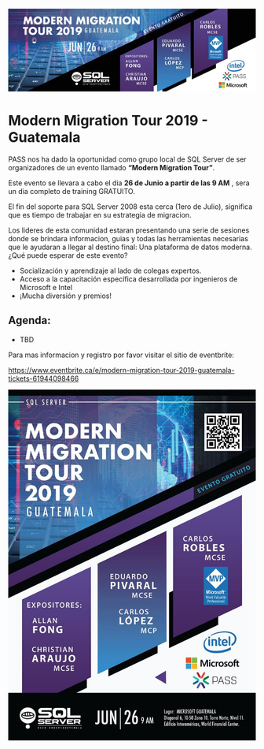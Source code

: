 ![Header](images/header.jpg)
# Modern Migration Tour 2019 - Guatemala

PASS nos ha dado la oportunidad como grupo local de SQL Server de ser organizadores de un evento llamado **“Modern Migration Tour”**.

Este evento se llevara a cabo el dia **26 de Junio a partir de las 9 AM** , sera un dia completo de training GRATUITO.

El fin del soporte para SQL Server 2008 esta cerca (1ero de Julio), significa que es tiempo de trabajar en su estrategia de migracion.

Los lideres de esta comunidad estaran presentando una serie de sesiones donde se brindara informacion, guias y todas las herramientas necesarias que le ayudaran a llegar al destino final: Una plataforma de datos moderna.
¿Qué puede esperar de este evento?

- Socialización y aprendizaje al lado de colegas expertos.
- Acceso a la capacitación específica desarrollada por ingenieros de Microsoft e Intel
- ¡Mucha diversión y premios!

## Agenda:

- TBD

Para mas informacion y registro por favor visitar el sitio de eventbrite: 

https://www.eventbrite.ca/e/modern-migration-tour-2019-guatemala-tickets-61944098466

![Modern Migration Tour Banner](images/Banner.jpg)
